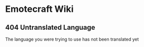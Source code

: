 # Emotecraft Wiki

## 404 Untranslated Language

The language you were trying to use has not been translated yet
